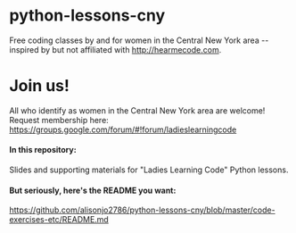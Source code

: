 # python-lessons-cny
Free coding classes by and for women in the Central New York area -- inspired by but not affiliated with http://hearmecode.com.

# Join us!
All who identify as women in the Central New York area are welcome!  Request membership here:
https://groups.google.com/forum/#!forum/ladieslearningcode

#### In this repository:
Slides and supporting materials for "Ladies Learning Code" Python lessons.

#### But seriously, here's the README you want:
https://github.com/alisonjo2786/python-lessons-cny/blob/master/code-exercises-etc/README.md
